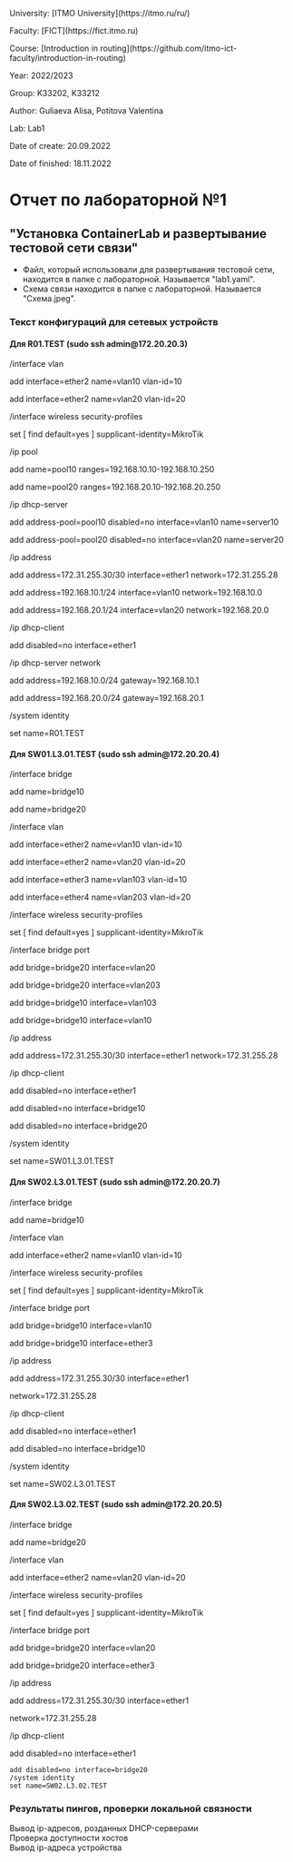 <p>University: [ITMO University](https://itmo.ru/ru/)</p>
<p>Faculty: [FICT](https://fict.itmo.ru)</p>
<p>Course: [Introduction in routing](https://github.com/itmo-ict-faculty/introduction-in-routing)</p>
<p>Year: 2022/2023 </p>
<p>Group: K33202, K33212</p>
<p>Author: Guliaeva Alisa, Potitova Valentina </p>
<p>Lab: Lab1 </p>
<p>Date of create: 20.09.2022 </p>
<p>Date of finished: 18.11.2022</p>
<h1>Отчет по лабораторной №1</h1>
<h2>"Установка ContainerLab и развертывание тестовой сети связи"</h2>
<ul>
<li>Файл, который использовали для развертывания тестовой сети, находится в папке с лабораторной. Называется "lab1.yaml".</li>
<li>Схема связи находится в папке с лабораторной. Называется "Схема.jpeg".</li>
</ul>
<h3>Текст конфигураций для сетевых устройств</h3>

<h4>Для R01.TEST (sudo ssh admin@172.20.20.3)</h4>

<p>/interface vlan</p>
<p>add interface=ether2 name=vlan10 vlan-id=10</p>
<p>add interface=ether2 name=vlan20 vlan-id=20</p>
<p>/interface wireless security-profiles</p>
<p>set [ find default=yes ] supplicant-identity=MikroTik</p>
<p>/ip pool</p>
<p>add name=pool10 ranges=192.168.10.10-192.168.10.250</p>
<p>add name=pool20 ranges=192.168.20.10-192.168.20.250</p>
<p>/ip dhcp-server</p>
<p>add address-pool=pool10 disabled=no interface=vlan10 name=server10</p>
<p>add address-pool=pool20 disabled=no interface=vlan20 name=server20</p>
<p>/ip address</p>
<p>add address=172.31.255.30/30 interface=ether1 network=172.31.255.28</p>
<p>add address=192.168.10.1/24 interface=vlan10 network=192.168.10.0</p>
<p>add address=192.168.20.1/24 interface=vlan20 network=192.168.20.0</p>
<p>/ip dhcp-client</p>
<p>add disabled=no interface=ether1</p>
<p>/ip dhcp-server network</p>
<p>add address=192.168.10.0/24 gateway=192.168.10.1</p>
<p>add address=192.168.20.0/24 gateway=192.168.20.1</p>
<p>/system identity</p>
<p>set name=R01.TEST</p>

<h4>Для SW01.L3.01.TEST (sudo ssh admin@172.20.20.4)</h4>

<p>/interface bridge</p>
<p>add name=bridge10</p>
<p>add name=bridge20</p>
<p>/interface vlan</p>
<p>add interface=ether2 name=vlan10 vlan-id=10</p>
<p>add interface=ether2 name=vlan20 vlan-id=20</p>
<p>add interface=ether3 name=vlan103 vlan-id=10</p>
<p>add interface=ether4 name=vlan203 vlan-id=20</p>
<p>/interface wireless security-profiles</p>
<p>set [ find default=yes ] supplicant-identity=MikroTik</p>
<p>/interface bridge port</p>
<p>add bridge=bridge20 interface=vlan20</p>
<p>add bridge=bridge20 interface=vlan203</p>
<p>add bridge=bridge10 interface=vlan103</p>
<p>add bridge=bridge10 interface=vlan10</p>
<p>/ip address</p>
<p>add address=172.31.255.30/30 interface=ether1 network=172.31.255.28</p>
<p>/ip dhcp-client</p>
<p>add disabled=no interface=ether1</p>
<p>add disabled=no interface=bridge10</p>
<p>add disabled=no interface=bridge20</p>
<p>/system identity</p>
<p>set name=SW01.L3.01.TEST</p>

<h4>Для SW02.L3.01.TEST (sudo ssh admin@172.20.20.7)</h4>
<p>/interface bridge</p> 
<p>add name=bridge10</p> 
<p>/interface vlan</p> 
<p>add interface=ether2 name=vlan10 vlan-id=10</p> 
<p>/interface wireless security-profiles</p> 
<p>set [ find default=yes ] supplicant-identity=MikroTik</p> 
<p>/interface bridge port</p> 
<p>add bridge=bridge10 interface=vlan10</p> 
<p>add bridge=bridge10 interface=ether3</p> 
<p>/ip address</p> 
<p>add address=172.31.255.30/30 interface=ether1 </p><p>network=172.31.255.28</p> 
<p>/ip dhcp-client</p> 
<p>add disabled=no interface=ether1</p> 
<p>add disabled=no interface=bridge10</p> 
<p>/system identity</p> 
<p>set name=SW02.L3.01.TEST</p>

<h4>Для SW02.L3.02.TEST (sudo ssh admin@172.20.20.5)</h4>
<p>/interface bridge</p> 
<p>add name=bridge20</p> 
<p>/interface vlan</p> 
<p>add interface=ether2 name=vlan20 vlan-id=20</p> 
<p>/interface wireless security-profiles</p> 
<p>set [ find default=yes ] supplicant-identity=MikroTik</p> 
<p>/interface bridge port</p> 
<p>add bridge=bridge20 interface=vlan20</p> 
<p>add bridge=bridge20 interface=ether3</p> 
<p>/ip address</p> 
<p>add address=172.31.255.30/30 interface=ether1 </p><p>network=172.31.255.28</p> 
<p>/ip dhcp-client</p> 
<p>add disabled=no interface=ether1
<pre><code>add disabled=no interface=bridge20 
/system identity
set name=SW02.L3.02.TEST</code></pre>


<h3>Результаты пингов, проверки локальной связности</h3>
<img src="1.png" alt="">
<figcaption>Вывод ip-адресов, розданных DHCP-серверами</figcaption>
<img src="2.png" alt="">
<figcaption>Проверка доступности хостов</figcaption>
<img src="3.png" alt="">
<figcaption>Вывод ip-адреса устройства</figcaption>


